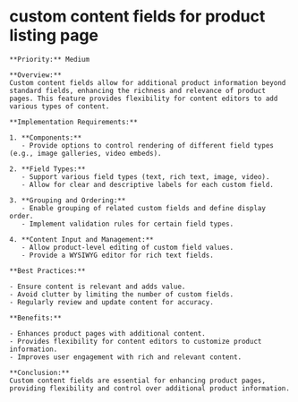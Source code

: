 # custom content fields for product listing page

    **Priority:** Medium

    **Overview:**
    Custom content fields allow for additional product information beyond standard fields, enhancing the richness and relevance of product pages. This feature provides flexibility for content editors to add various types of content.

    **Implementation Requirements:**

    1. **Components:**
       - Provide options to control rendering of different field types (e.g., image galleries, video embeds).

    2. **Field Types:**
       - Support various field types (text, rich text, image, video).
       - Allow for clear and descriptive labels for each custom field.

    3. **Grouping and Ordering:**
       - Enable grouping of related custom fields and define display order.
       - Implement validation rules for certain field types.

    4. **Content Input and Management:**
       - Allow product-level editing of custom field values.
       - Provide a WYSIWYG editor for rich text fields.

    **Best Practices:**

    - Ensure content is relevant and adds value.
    - Avoid clutter by limiting the number of custom fields.
    - Regularly review and update content for accuracy.

    **Benefits:**

    - Enhances product pages with additional content.
    - Provides flexibility for content editors to customize product information.
    - Improves user engagement with rich and relevant content.

    **Conclusion:**
    Custom content fields are essential for enhancing product pages, providing flexibility and control over additional product information.
